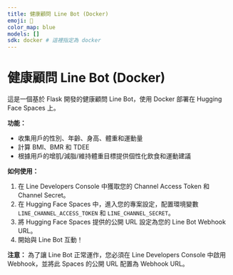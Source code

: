 ```yaml
---
title: 健康顧問 Line Bot (Docker)
emoji: 🤖
color_map: blue
models: []
sdk: docker # 這裡指定為 docker
---
```


# 健康顧問 Line Bot (Docker)

這是一個基於 Flask 開發的健康顧問 Line Bot，使用 Docker 部署在 Hugging Face Spaces 上。

**功能：**
- 收集用戶的性別、年齡、身高、體重和運動量
- 計算 BMI、BMR 和 TDEE
- 根據用戶的增肌/減脂/維持體重目標提供個性化飲食和運動建議

**如何使用：**
1. 在 Line Developers Console 中獲取您的 Channel Access Token 和 Channel Secret。
2. 在 Hugging Face Spaces 中，進入您的專案設定，配置環境變數 `LINE_CHANNEL_ACCESS_TOKEN` 和 `LINE_CHANNEL_SECRET`。
3. 將 Hugging Face Spaces 提供的公開 URL 設定為您的 Line Bot Webhook URL。
4. 開始與 Line Bot 互動！

**注意：**
為了讓 Line Bot 正常運作，您必須在 Line Developers Console 中啟用 Webhook，並將此 Spaces 的公開 URL 配置為 Webhook URL。